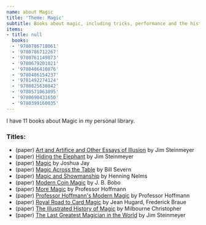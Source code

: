 ```yaml
---
name: about Magic
title: 'Theme: Magic'
subtitle: Books about magic, including tricks, performance and the history of magic
items:
- title: null
  books:
  - '9780786718061'
  - '9780786712267'
  - '9780761149873'
  - '9780679201021'
  - '9780486410876'
  - '9780486154237'
  - '9781492274124'
  - '9780825630842'
  - '9780571063895'
  - '9780690431650'
  - '9780399160035'
---
```

I have 11 books about Magic in my personal library.

### Titles:
- (paper) [Art and Artifice and Other Essays of Illusion](/books/info/9780786718061) by Jim Steinmeyer
- (paper) [Hiding the Elephant](/books/info/9780786712267) by Jim Steinmeyer
- (paper) [Magic](/books/info/9780761149873) by Joshua Jay
- (paper) [Magic Across the Table](/books/info/9780679201021) by Bill Severn
- (paper) [Magic and Showmanship](/books/info/9780486410876) by Henning Nelms
- (paper) [Modern Coin Magic](/books/info/9780486154237) by J. B. Bobo
- (paper) [More Magic](/books/info/9781492274124) by Professor Hoffmann
- (paper) [Professor Hoffmann's Modern Magic](/books/info/9780825630842) by Professor Hoffmann
- (paper) [Royal Road to Card Magic](/books/info/9780571063895) by Jean Hugard, Frederick Braue
- (paper) [The Illustrated History of Magic](/books/info/9780690431650) by Milbourne Christopher
- (paper) [The Last Greatest Magician in the World](/books/info/9780399160035) by Jim Steinmeyer


